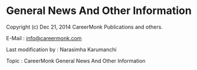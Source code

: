 General News And Other Information
==================================


Copyright (c) Dec 21, 2014 CareerMonk Publications and others.

E-Mail : info@careermonk.com

Last modification by : Narasimha Karumanchi

Topic : CareerMonk General News And Other Information
